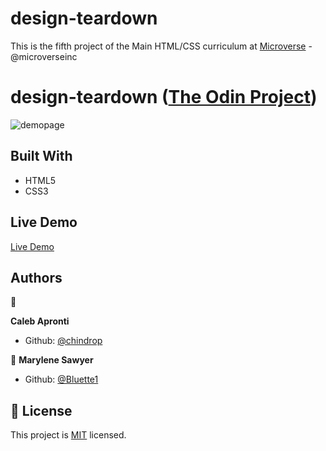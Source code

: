# design-teardown

This is the fifth project of the Main HTML/CSS curriculum at [Microverse](https:www.microverse.org/) - @microverseinc

# design-teardown ([The Odin Project](https://www.theodinproject.com/courses/html5-and-css3/lessons/design-teardown))


![demopage]()

## Built With

- HTML5 
- CSS3

## Live Demo

[Live Demo]()

## Authors

👤 

**Caleb Apronti**

- Github: [@chindrop](https://github.com/chindrop)

👤 **Marylene Sawyer**
- Github: [@Bluette1](https://github.com/Bluette1)

## 📝 License

This project is [MIT](https://opensource.org/licenses/MIT) licensed.